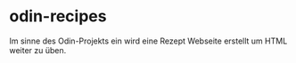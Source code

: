 # odin-recipes
Im sinne des Odin-Projekts ein wird eine Rezept Webseite erstellt um HTML weiter zu üben. 
